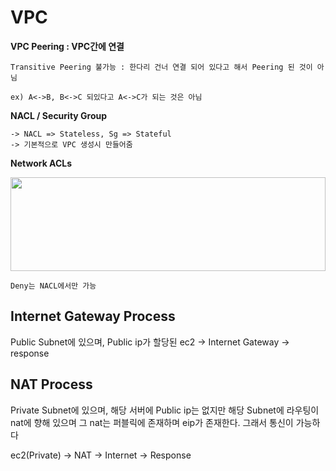 # VPC

**VPC Peering : VPC간에 연결**

```
Transitive Peering 불가능 : 한다리 건너 연결 되어 있다고 해서 Peering 된 것이 아님 

ex) A<->B, B<->C 되있다고 A<->C가 되는 것은 아님
```


**NACL / Security Group**

```
-> NACL => Stateless, Sg => Stateful
-> 기본적으로 VPC 생성시 만들어줌
```

**Network ACLs**

<div>
	<img width="100%" height="150px" src="https://user-images.githubusercontent.com/38831314/81630004-741b0600-943f-11ea-8f19-21fe526785ab.PNG">
</div>

```
Deny는 NACL에서만 가능 
```

## Internet Gateway Process

Public Subnet에 있으며, Public ip가 할당된 ec2 -> Internet Gateway -> response

## NAT Process

Private Subnet에 있으며, 해당 서버에 Public ip는 없지만 해당 Subnet에 라우팅이 nat에 향해 있으며 그 nat는 퍼블릭에 존재하며 eip가 존재한다. 그래서 통신이 가능하다

ec2(Private) -> NAT -> Internet -> Response

